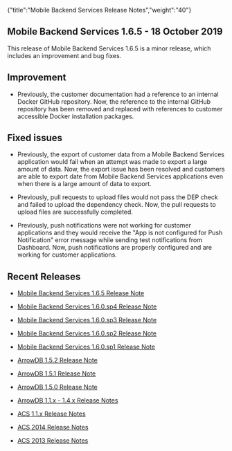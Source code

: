 {"title":"Mobile Backend Services Release Notes","weight":"40"} 

## Mobile Backend Services 1.6.5 - 18 October 2019

This release of Mobile Backend Services 1.6.5 is a minor release, which includes an improvement and bug fixes.

## Improvement

*   Previously, the customer documentation had a reference to an internal Docker GitHub repository. Now, the reference to the internal GitHub repository has been removed and replaced with references to customer accessible Docker installation packages.
    

## Fixed issues

*   Previously, the export of customer data from a Mobile Backend Services application would fail when an attempt was made to export a large amount of data. Now, the export issue has been resolved and customers are able to export date from Mobile Backend Services applications even when there is a large amount of data to export.
    
*   Previously, pull requests to upload files would not pass the DEP check and failed to upload the dependency check. Now, the pull requests to upload files are successfully completed.
    
*   Previously, push notifications were not working for customer applications and they would receive the "App is not configured for Push Notification" error message while sending test notifications from Dashboard. Now, push notifications are properly configured and are working for customer applications.
    

## Recent Releases

*   [Mobile Backend Services 1.6.5 Release Note](/docs/appc/Mobile_Backend_Services/Mobile_Backend_Services_Release_Notes/Mobile_Backend_Services_1.6.5_Release_Note/)
    
*   [Mobile Backend Services 1.6.0.sp4 Release Note](/docs/appc/Mobile_Backend_Services/Mobile_Backend_Services_Release_Notes/Mobile_Backend_Services_1.6.0.sp4_Release_Note/)
    
*   [Mobile Backend Services 1.6.0.sp3 Release Note](/docs/appc/Mobile_Backend_Services/Mobile_Backend_Services_Release_Notes/Mobile_Backend_Services_1.6.0.sp3_Release_Note/)
    
*   [Mobile Backend Services 1.6.0.sp2 Release Note](/docs/appc/Mobile_Backend_Services/Mobile_Backend_Services_Release_Notes/Mobile_Backend_Services_1.6.0.sp2_Release_Note/)
    
*   [Mobile Backend Services 1.6.0.sp1 Release Note](/docs/appc/Mobile_Backend_Services/Mobile_Backend_Services_Release_Notes/Mobile_Backend_Services_1.6.0.sp1_Release_Note/)
    
*   [ArrowDB 1.5.2 Release Note](/docs/appc/Mobile_Backend_Services/Mobile_Backend_Services_Release_Notes/ArrowDB_1.5.2_Release_Note/)
    
*   [ArrowDB 1.5.1 Release Note](/docs/appc/Mobile_Backend_Services/Mobile_Backend_Services_Release_Notes/ArrowDB_1.5.1_Release_Note/)
    
*   [ArrowDB 1.5.0 Release Note](/docs/appc/Mobile_Backend_Services/Mobile_Backend_Services_Release_Notes/ArrowDB_1.5.0_Release_Note/)
    
*   [ArrowDB 1.1.x - 1.4.x Release Notes](/docs/appc/Mobile_Backend_Services/Mobile_Backend_Services_Release_Notes/ArrowDB_1.1.x_-_1.4.x_Release_Notes/)
    
*   [ACS 1.1.x Release Notes](/docs/appc/Mobile_Backend_Services/Mobile_Backend_Services_Release_Notes/ACS_1.1.x_Release_Notes/)
    
*   [ACS 2014 Release Notes](/docs/appc/Mobile_Backend_Services/Mobile_Backend_Services_Release_Notes/ACS_2014_Release_Notes/)
    
*   [ACS 2013 Release Notes](/docs/appc/Mobile_Backend_Services/Mobile_Backend_Services_Release_Notes/ACS_2013_Release_Notes/)